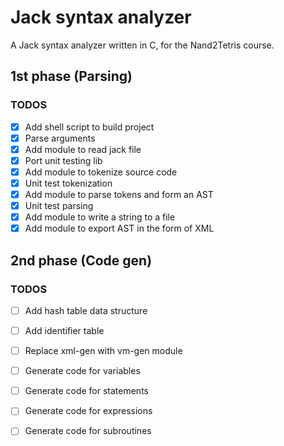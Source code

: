 # Jack syntax analyzer

A Jack syntax analyzer written in C, for the Nand2Tetris course.

## 1st phase (Parsing)

### TODOS

- [x] Add shell script to build project
- [x] Parse arguments
- [x] Add module to read jack file
- [x] Port unit testing lib
- [x] Add module to tokenize source code
- [x] Unit test tokenization
- [x] Add module to parse tokens and form an AST
- [x] Unit test parsing
- [x] Add module to write a string to a file
- [x] Add module to export AST in the form of XML

## 2nd phase (Code gen)

### TODOS

- [ ] Add hash table data structure
- [ ] Add identifier table
- [ ] Replace xml-gen with vm-gen module
- [ ] Generate code for variables
- [ ] Generate code for statements
- [ ] Generate code for expressions
- [ ] Generate code for subroutines

